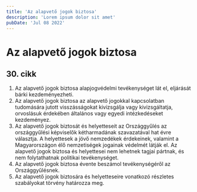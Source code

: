 ```yaml
---
title: 'Az alapvető jogok biztosa'
description: 'Lorem ipsum dolor sit amet'
pubDate: 'Jul 08 2022'
---
```


# Az alapvető jogok biztosa

## 30. cikk
1. Az alapvető jogok biztosa alapjogvédelmi tevékenységet lát el, eljárását bárki kezdeményezheti.
2. Az alapvető jogok biztosa az alapvető jogokkal kapcsolatban tudomására jutott visszásságokat kivizsgálja vagy kivizsgáltatja, orvoslásuk érdekében általános vagy egyedi intézkedéseket kezdeményez.
3. Az alapvető jogok biztosát és helyetteseit az Országgyűlés az országgyűlési képviselők kétharmadának szavazatával hat évre választja. A helyettesek a jövő nemzedékek érdekeinek, valamint a Magyarországon élő nemzetiségek jogainak védelmét látják el. Az alapvető jogok biztosa és helyettesei nem lehetnek tagjai pártnak, és nem folytathatnak politikai tevékenységet.
4. Az alapvető jogok biztosa évente beszámol tevékenységéről az Országgyűlésnek.
5. Az alapvető jogok biztosára és helyetteseire vonatkozó részletes szabályokat törvény határozza meg.
